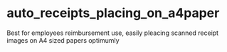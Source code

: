 # auto_receipts_placing_on_a4paper
Best for employees reimbursement use, easily pleacing scanned receipt images on A4 sized papers optimumly
